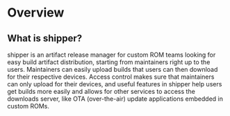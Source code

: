 # Overview

## What is shipper?

shipper is an artifact release manager for custom ROM teams looking for easy build artifact distribution, starting from maintainers right up to the users. Maintainers can easily upload builds that users can then download for their respective devices. Access control makes sure that maintainers can only upload for their devices, and useful features in shipper help users get builds more easily and allows for other services to access the downloads server, like OTA (over-the-air) update applications embedded in custom ROMs.

